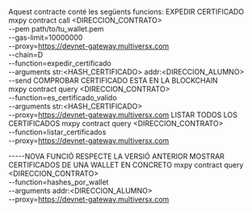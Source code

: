 Aquest contracte conté les següents funcions:
EXPEDIR CERTIFICADO
mxpy contract call <DIRECCION_CONTRATO> \
  --pem path/to/tu_wallet.pem \
  --gas-limit=10000000 \
  --proxy=https://devnet-gateway.multiversx.com \
  --chain=D \
  --function=expedir_certificado \
  --arguments str:<HASH_CERTIFICADO> addr:<DIRECCION_ALUMNO> \
  --send
COMPROBAR CERTIFICADO ESTA EN LA BLOCKCHAIN  
mxpy contract query <DIRECCION_CONTRATO> \
  --function=es_certificado_valido \
  --arguments str:<HASH_CERTIFICADO> \
  --proxy=https://devnet-gateway.multiversx.com
LISTAR TODOS LOS CERTIFICADOS
mxpy contract query <DIRECCION_CONTRATO> \
  --function=listar_certificados \
  --proxy=https://devnet-gateway.multiversx.com
  
-----NOVA FUNCIÓ RESPECTE LA VERSIÓ ANTERIOR 
MOSTRAR CERTIFICADOS DE UNA WALLET EN CONCRETO
mxpy contract query <DIRECCION_CONTRATO> \
  --function=hashes_por_wallet \
  --arguments addr:<DIRECCION_ALUMNO> \
  --proxy=https://devnet-gateway.multiversx.com

